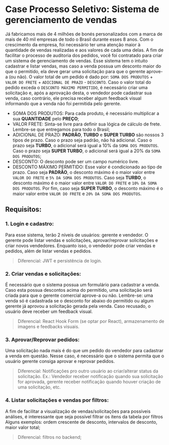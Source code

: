 # Case Processo Seletivo: Sistema de gerenciamento de vendas

Já fabricamos mais de 4 milhões de bonés personalizados com a marca de mais de 40 mil empresas de todo o Brasil durante esses 8 anos. Com o crescimento da empresa, foi necessário ter uma atenção maior à quantidade de vendas realizadas e aos valores de cada uma delas. A fim de facilitar o processo de auditoria dos pedidos, você foi contratado para criar um sistema de gerenciamento de vendas.
Esse sistema tem o intuito cadastrar e listar vendas, mas caso a venda possua um desconto maior do que o permitido, ela deve gerar uma solicitação para que o gerente aprove-a (ou não). O valor total de um pedido é dado por: `SOMA DOS PRODUTOS` + `VALOR DO FRETE` + `ADICIONAL DE PRAZO` - `DESCONTO`. Caso o valor total do pedido exceda o `DESCONTO MÁXIMO PERMITIDO`, é necessário criar uma solicitação e, após a aprovação desta, o vendedor pode cadastrar sua venda, caso contrário, ele precisa receber algum feedback visual informando que a venda não foi permitida pelo gerente.

- SOMA DOS PRODUTOS: Para cada produto, é necessário multiplicar a sua **QUANTIDADE** pelo **PREÇO**;
- VALOR FRETE: Sinta-se livre para definir sua lógica de cálculo de frete. Lembre-se que entregamos para todo o Brasil;
- ADICIONAL DE PRAZO: **PADRÃO**, **TURBO** e **SUPER TURBO** são nossos 3 tipos de prazo. Caso o prazo seja padrão, não há adicional. Caso o prazo seja **TURBO**, o adicional será igual a 10% da `SOMA DOS PRODUTOS`. Caso o prazo seja **SUPER TURBO**, o adicional será igual a 20% da `SOMA DOS PRODUTOS`;
- DESCONTO: O desconto pode ser um campo numérico livre.
- DESCONTO MÁXIMO PERMITIDO: Esse valor é condicionado ao tipo de prazo. Caso seja **PADRÃO**, o desconto máximo é o maior valor entre `VALOR DO FRETE` e `5% DA SOMA DOS PRODUTOS`. Caso seja **TURBO**, o desconto máximo é o maior valor entre `VALOR DO FRETE` e `10% DA SOMA DOS PRODUTOS`. Por fim, caso seja **SUPER TURBO**, o desconto máximo é o maior valor entre `VALOR DO FRETE` e `20% DA SOMA DOS PRODUTOS`.

## Requisitos:

### 1. Login e cadastro:

Para esse sistema, terão 2 níveis de usuários: gerente e vendedor. O gerente pode listar vendas e solicitações, aprovar/reprovar solicitações e criar novos vendedores. Enquanto isso, o vendedor pode criar vendas e pedidos, além de listar vendas e pedidos.

> Diferencial: JWT e persistência de login.

### 2. Criar vendas e solicitações:

É necessário que o sistema possua um formulário para cadastrar a venda. Caso esta possua descontos acima do permitido, uma solicitação será criada para que o gerente comercial aprove-a ou não. Lembre-se: uma venda só é cadastrada se o desconto for abaixo do permitido ou algum gerente já aprovou a solicitação gerada pela venda. Caso recusado, o usuário deve receber um feedback visual.

> Diferencial: React Hook Form (se optar por React), armazenamento de imagens e feedbacks visuais.

### 3. Aprovar/Reprovar pedidos:

Uma solicitação nada mais é do que um pedido do vendedor para cadastrar a venda em questão. Nesse caso, é necessário que o sistema permita que o usuário gerente consiga aprovar e reprovar pedidos.

> Diferencial: Notificações pro outro usuário ao criar/alterar status da solicitação. Ex.: Vendedor receber notificação quando sua solicitação for aprovada, gerente receber notificação quando houver criação de uma solicitação, etc.

### 4. Listar solicitações e vendas por filtros:

A fim de facilitar a visualização de vendas/solicitações para possíveis análises, é interessante que seja possível filtrar os itens da tabela por filtros Alguns exemplos: ordem crescente de desconto, intervalos de desconto, maior valor total;

> Diferencial: filtros no backend;
